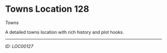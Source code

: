 # Towns Location 128

*Towns*

A detailed towns location with rich history and plot hooks.

---
*ID: LOC00127*